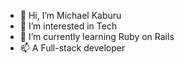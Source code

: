 - 👋 Hi, I’m Michael Kaburu
- 👀 I’m interested in Tech
- 🌱 I’m currently learning Ruby on Rails
- 📫 A Full-stack developer

<!---
Kaburu12/Kaburu12 is a ✨ special ✨ repository because its `README.md` (this file) appears on your GitHub profile.
You can click the Preview link to take a look at your changes.
--->
